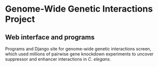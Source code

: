 Genome-Wide Genetic Interactions Project
========================================
Web interface and programs
--------------------------

Programs and Django site for genome-wide genetic interactions screen,
which used millions of pairwise gene knockdown experiments to uncover
suppressor and enhancer interactions in *C. elegans*.
